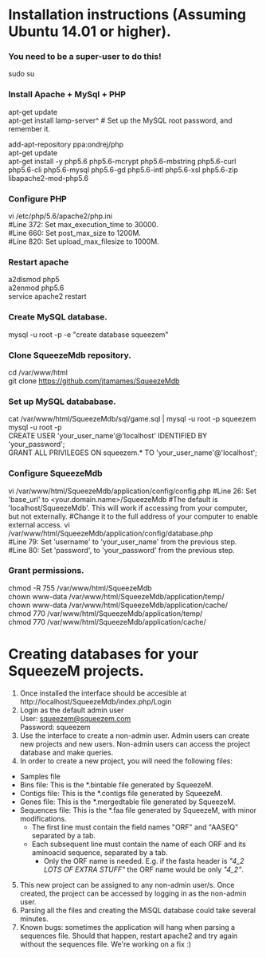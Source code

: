 # Installation instructions (Assuming Ubuntu 14.01 or higher).

### You need to be a super-user to do this!

sudo su

### Install Apache + MySql + PHP
apt-get update  
apt-get install lamp-server^ # Set up the MySQL root password, and remember it.

add-apt-repository ppa:ondrej/php  
apt-get update  
apt-get install -y php5.6 php5.6-mcrypt php5.6-mbstring php5.6-curl php5.6-cli php5.6-mysql php5.6-gd php5.6-intl php5.6-xsl php5.6-zip libapache2-mod-php5.6

### Configure PHP
vi /etc/php/5.6/apache2/php.ini  
#Line 372: Set max_execution_time to 30000.  
#Line 660: Set post_max_size to 1200M.  
#Líne 820: Set upload_max_filesize to 1000M.  

### Restart apache
a2dismod php5  
a2enmod php5.6  
service apache2 restart  

### Create MySQL database.
mysql -u root -p -e "create database squeezem"  

### Clone SqueezeMdb repository.
cd /var/www/html  
git clone https://github.com/jtamames/SqueezeMdb  

### Set up MySQL datababase.
cat /var/www/html/SqueezeMdb/sql/game.sql | mysql -u root -p squeezem  
mysql -u root -p  
CREATE USER 'your_user_name'@'localhost' IDENTIFIED BY 'your_password';  
GRANT ALL PRIVILEGES ON squeezem.* TO 'your_user_name'@'localhost';  

### Configure SqueezeMdb
vi /var/www/html/SqueezeMdb/application/config/config.php
#Line 26: Set 'base_url' to <your.domain.name>/SqueezeMdb
#The default is 'localhost/SqueezeMdb'. This will work if accessing from your computer, but not externally.
#Change it to the full address of your computer to enable external access.
vi /var/www/html/SqueezeMdb/application/config/database.php  
#Line 79: Set 'username' to 'your_user_name' from the previous step.  
#Line 80: Set 'password', to 'your_password' from the previous step.  

### Grant permissions.
chmod -R 755 /var/www/html/SqueezeMdb  
chown www-data /var/www/html/SqueezeMdb/application/temp/  
chown www-data /var/www/html/SqueezeMdb/application/cache/  
chmod 770 /var/www/html/SqueezeMdb/application/temp/  
chmod 770 /var/www/html/SqueezeMdb/application/cache/

# Creating databases for your SqueezeM projects.
1. Once installed the interface should be accesible at http://localhost/SqueezeMdb/index.php/Login
2. Login as the default admin user  
   User: squeezem@squeezem.com  
   Password: squeezem
3. Use the interface to create a non-admin user. Admin users can create new projects and new users. Non-admin users can access the project database and make queries.  
4. In order to create a new project, you will need the following files:
  * Samples file
  * Bins file: This is the *.bintable file generated by SqueezeM.
  * Contigs file: This is the *.contigs file generated by SqueezeM.
  * Genes file: This is the *.mergedtable file generated by SqueezeM.
  * Sequences file: This is the *.faa file generated by SqueezeM, with minor modifications.
    * The first line must contain the field names "ORF" and "AASEQ" separated by a tab.
    * Each subsequent line must contain the name of each ORF and its aminoacid sequence, separated by a tab.
        * Only the ORF name is needed. E.g. if the fasta header is *"4_2 LOTS OF EXTRA STUFF"* the ORF name would be only *"4_2"*.
5. This new project can be assigned to any non-admin user/s. Once created, the project can be accessed by logging in as the non-admin user.
6. Parsing all the files and creating the MiSQL database could take several minutes.
6. Known bugs: sometimes the application will hang when parsing a sequences file. Should that happen, restart apache2 and try again without the sequences file. We're working on a fix :)

